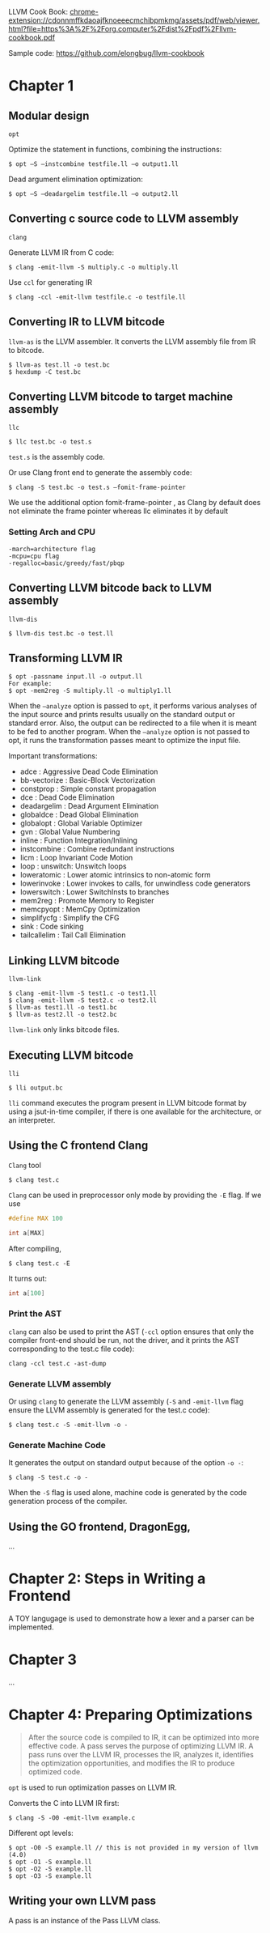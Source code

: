 LLVM Cook Book: <chrome-extension://cdonnmffkdaoajfknoeeecmchibpmkmg/assets/pdf/web/viewer.html?file=https%3A%2F%2Forg.computer%2Fdist%2Fpdf%2Fllvm-cookbook.pdf>

Sample code: <https://github.com/elongbug/llvm-cookbook>

# Chapter 1

## Modular design

`opt`

Optimize the statement in functions, combining the instructions:

```shell
$ opt –S –instcombine testfile.ll –o output1.ll
```

Dead argument elimination optimization:

```shell
$ opt –S –deadargelim testfile.ll –o output2.ll
```

## Converting c source code to LLVM assembly

`clang`

Generate LLVM IR from C code:

```shell
$ clang -emit-llvm -S multiply.c -o multiply.ll
```

Use `ccl` for generating IR
```shell
$ clang -ccl -emit-llvm testfile.c -o testfile.ll
```

## Converting IR to LLVM bitcode

`llvm-as` is the LLVM assembler. It converts the LLVM assembly file from IR to bitcode.

```shell
$ llvm-as test.ll -o test.bc
$ hexdump -C test.bc
```

## Converting LLVM bitcode to target machine assembly

`llc`

```shell
$ llc test.bc -o test.s
```
`test.s` is the assembly code.

Or use Clang front end to generate the assembly code:
```shell
$ clang -S test.bc -o test.s –fomit-frame-pointer
```
We use the additional option fomit-frame-pointer , as Clang by default does not eliminate the frame pointer whereas llc eliminates it by default

### Setting Arch and CPU

```shell
-march=architecture flag
-mcpu=cpu flag
-regalloc=basic/greedy/fast/pbqp
```

## Converting LLVM bitcode back to LLVM assembly

`llvm-dis`

```shell
$ llvm-dis test.bc -o test.ll
```

## Transforming LLVM IR

```shell
$ opt -passname input.ll -o output.ll
For example:
$ opt -mem2reg -S multiply.ll -o multiply1.ll
```

When the `–analyze` option is passed to `opt`, it performs various analyses of the input source
and prints results usually on the standard output or standard error. Also, the output can be
redirected to a file when it is meant to be fed to another program.
When the `–analyze` option is not passed to opt, it runs the transformation passes meant to
optimize the input file.

Important transformations:

- adce : Aggressive Dead Code Elimination
- bb-vectorize : Basic-Block Vectorization
- constprop : Simple constant propagation
- dce : Dead Code Elimination
- deadargelim : Dead Argument Elimination
- globaldce : Dead Global Elimination
- globalopt : Global Variable Optimizer
- gvn : Global Value Numbering
- inline : Function Integration/Inlining
- instcombine : Combine redundant instructions
- licm : Loop Invariant Code Motion
- loop : unswitch: Unswitch loops
- loweratomic : Lower atomic intrinsics to non-atomic form
- lowerinvoke : Lower invokes to calls, for unwindless code generators
- lowerswitch : Lower SwitchInsts to branches
- mem2reg : Promote Memory to Register
- memcpyopt : MemCpy Optimization
- simplifycfg : Simplify the CFG
- sink : Code sinking
- tailcallelim : Tail Call Elimination

## Linking LLVM bitcode

`llvm-link`

```shell
$ clang -emit-llvm -S test1.c -o test1.ll
$ clang -emit-llvm -S test2.c -o test2.ll
$ llvm-as test1.ll -o test1.bc
$ llvm-as test2.ll -o test2.bc
```

`llvm-link` only links bitcode files.

## Executing LLVM bitcode

`lli`

```shell
$ lli output.bc
```

`lli` command executes the program present in LLVM bitcode format by using a jsut-in-time compiler, if there is one available for the architecture, or an interpreter.

## Using the C frontend Clang

`Clang` tool

```shell
$ clang test.c
```

`Clang` can be used in preprocessor only mode by providing the `-E` flag. If we use 
```c
#define MAX 100

int a[MAX]
```
After compiling,
```shell
$ clang test.c -E
```
It turns out:
```c
int a[100]
```
### Print the AST

`clang` can also be used to print the AST (`-ccl` option ensures that only the compiler front-end should be run, not the driver, and it prints the AST corresponding to the test.c file code):
```shell
clang -ccl test.c -ast-dump
```

### Generate LLVM assembly
Or using `clang` to generate the LLVM assembly (`-S` and `-emit-llvm` flag ensure the LLVM assembly is generated for the test.c code):
```shell
$ clang test.c -S -emit-llvm -o -
```

### Generate Machine Code

It generates the output on standard output because of the option `-o -`:
```shell
$ clang -S test.c -o -
```

When the `-S` flag is used alone, machine code is generated by the code generation process of the compiler.

## Using the GO frontend, DragonEgg, 

...

# Chapter 2: Steps in Writing a Frontend

A TOY langugage is used to demonstrate how a lexer and a parser can be implemented.

# Chapter 3
...

# Chapter 4: Preparing Optimizations

> After the source code is compiled to IR, it can be optimized into more effective code. A pass serves the purpose of optimizing LLVM IR. 
A pass runs over the LLVM IR, processes the IR, analyzes it, identifies the optimization opportunities, and modifies the IR to produce optimized code.

`opt` is used to run optimization passes on LLVM IR.

Converts the C into LLVM IR first:
```shell
$ clang -S -O0 -emit-llvm example.c
```

Different opt levels:
```shell
$ opt -O0 -S example.ll // this is not provided in my version of llvm (4.0)
$ opt -O1 -S example.ll
$ opt -O2 -S example.ll
$ opt -O3 -S example.ll
```

## Writing your own LLVM pass

A pass is an instance of the Pass LLVM class.

